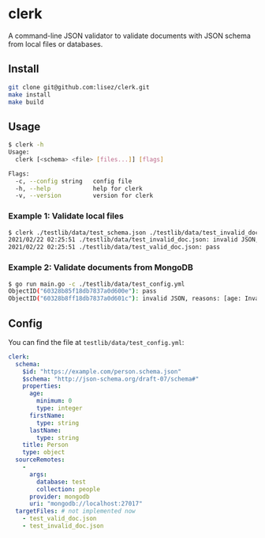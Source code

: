 # clerk

A command-line JSON validator to validate documents with JSON schema from local files or databases.

## Install

```bash
git clone git@github.com:lisez/clerk.git
make install
make build
```

## Usage

```bash
$ clerk -h
Usage:
  clerk [<schema> <file> [files...]] [flags]

Flags:
  -c, --config string   config file
  -h, --help            help for clerk
  -v, --version         version for clerk
```

### Example 1: Validate local files

```bash
$ clerk ./testlib/data/test_schema.json ./testlib/data/test_invalid_doc.json ./testlib/data/test_valid_doc.json
2021/02/22 02:25:51 ./testlib/data/test_invalid_doc.json: invalid JSON, reasons: [age: Invalid type. Expected: integer, given: string]
2021/02/22 02:25:51 ./testlib/data/test_valid_doc.json: pass
```

### Example 2: Validate documents from MongoDB

```bash
$ go run main.go -c ./testlib/data/test_config.yml
ObjectID("60328b85f18db7837a0d600e"): pass
ObjectID("60328b8ff18db7837a0d601c"): invalid JSON, reasons: [age: Invalid type. Expected: integer, given: string]
```

## Config

You can find the file at `testlib/data/test_config.yml`:

```yaml
clerk:
  schema:
    $id: "https://example.com/person.schema.json"
    $schema: "http://json-schema.org/draft-07/schema#"
    properties:
      age:
        minimum: 0
        type: integer
      firstName:
        type: string
      lastName:
        type: string
    title: Person
    type: object
  sourceRemotes:
    -
      args:
        database: test
        collection: people
      provider: mongodb
      uri: "mongodb://localhost:27017"
  targetFiles: # not implemented now
    - test_valid_doc.json
    - test_invalid_doc.json
```
